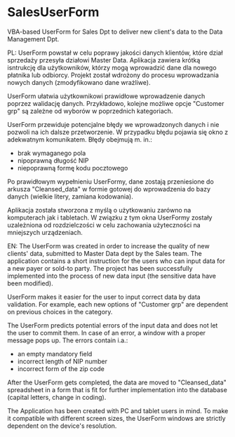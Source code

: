 # SalesUserForm
VBA-based UserForm for Sales Dpt to deliver new client's data to the Data Management Dpt.

PL:
UserForm powstał w celu poprawy jakości danych klientów, które dział sprzedaży przesyła działowi Master Data. Aplikacja zawiera krótką isntrukcję dla użytkowników, którzy mogą wprowadzić dane dla nowego płatnika lub odbiorcy. Projekt został wdrożony do procesu wprowadzania nowych danych (zmodyfikowano dane wrażliwe).

UserForm ułatwia użytkownikowi prawidłowe wprowadzenie danych poprzez walidację danych. Przykładowo, kolejne możliwe opcje "Customer grp" są zależne od wyborów w poprzednich kategoriach.

UserForm przewiduje potencjalne błędy we wprowadzonych danych i nie pozwoli na ich dalsze przetworzenie. W przypadku błędu pojawia się okno z adekwatnym komunikatem.
Błędy obejmują m. in.:
- brak wymaganego pola
- nipoprawną długość NIP
- niepoprawną formę kodu pocztowego

Po prawidłowym wypełnieniu UserFormy, dane zostają przeniesione do arkusza "Cleansed_data" w formie gotowej do wprowadzenia do bazy danych (wielkie litery, zamiana kodowania).

Aplikacja została stworzona z myślą o użytkowaniu zarówno na komputerach jak i tabletach. W związku z tym okna UserFormy zostały uzależniona od rozdzielczości w celu zachowania użyteczności na mniejszych urządzeniach.

EN:
The UserForm was created in order to increase the quality of new clients' data, submitted to Master Data dept by the Sales team. The application contains a short instruction for the users who can input data for a new payer or sold-to party. The project has been successfully implemented into the process of new data input (the sensitive data have been modified).

UserForm makes it easier for the user to input correct data by data validation. For example, each new options of "Customer grp" are dependent on previous choices in the category.

The UserForm predicts potential errors of the input data and does not let the user to commit them. In case of an error, a window with a proper message pops up.
The errors contain i.a.:
- an empty mandatory field
- incorrect length of NIP number
- incorrect form of the zip code

After the UserForm gets completed, the data are moved to "Cleansed_data" spreadsheet in a form that is fit for further implementation into the database (capital letters, change in coding).

The Application has been created with PC and tablet users in mind. To make it compatible with different screen sizes, the UserForm windows are strictly dependent on the device's resolution.
